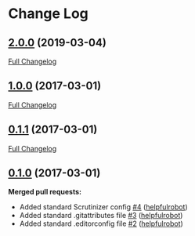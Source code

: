 # Change Log

## [2.0.0](https://github.com/webbuilders-group/silverstripe-limitedrelationsgridfield/tree/2.0.0) (2019-03-04)
[Full Changelog](https://github.com/webbuilders-group/silverstripe-limitedrelationsgridfield/compare/1.0.0...2.0.0)

## [1.0.0](https://github.com/webbuilders-group/silverstripe-limitedrelationsgridfield/tree/1.0.0) (2017-03-01)
[Full Changelog](https://github.com/webbuilders-group/silverstripe-limitedrelationsgridfield/compare/0.1.1...1.0.0)

## [0.1.1](https://github.com/webbuilders-group/silverstripe-limitedrelationsgridfield/tree/0.1.1) (2017-03-01)
[Full Changelog](https://github.com/webbuilders-group/silverstripe-limitedrelationsgridfield/compare/0.1.0...0.1.1)

## [0.1.0](https://github.com/webbuilders-group/silverstripe-limitedrelationsgridfield/tree/0.1.0) (2017-03-01)
**Merged pull requests:**

- Added standard Scrutinizer config [\#4](https://github.com/webbuilders-group/silverstripe-limitedrelationsgridfield/pull/4) ([helpfulrobot](https://github.com/helpfulrobot))
- Added standard .gitattributes file [\#3](https://github.com/webbuilders-group/silverstripe-limitedrelationsgridfield/pull/3) ([helpfulrobot](https://github.com/helpfulrobot))
- Added standard .editorconfig file [\#2](https://github.com/webbuilders-group/silverstripe-limitedrelationsgridfield/pull/2) ([helpfulrobot](https://github.com/helpfulrobot))
